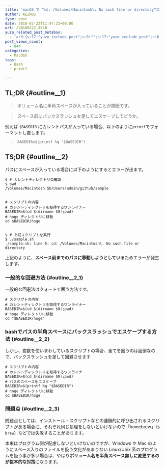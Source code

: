 ```yaml
---
title: 'macOS で “cd: /Volumes/Macintosh\: No such file or directory”エラー'
author: KEINOS
type: post
date: 2018-02-22T11:47:23+00:00
url: /20180222_3548
yuzo_related_post_metabox:
  - 'a:3:{s:17:"yuzo_include_post";s:0:"";s:17:"yuzo_exclude_post";s:0:"";s:21:"yuzo_disabled_related";N;}'
post_views_count:
  - 844
categories:
  - MacOSX
tags:
  - Bash
  - printf

---
```

## TL;DR {#outline__1}

> ボリューム名に半角スペースが入っていることが原因です。
    
> スペース前にバックスラッシュを足してエスケープしてどうか。 

例えば `$BASEDIR` にカレントパスが入っている場合、以下のように`printf`でフォーマットし直します。

> `BASEDIR=$(printf %q "$BASEDIR")` 

## TS;DR {#outline__2}

パスにスペースが入っている場合に以下のようにするとエラーが出ます。

    $ # カレントディレクトリの確認
    $ pwd
    /Volumes/Macintosh SD/Users/admin/github/sample
    

    # スクリプトの内容
    # カレントディレクトリを取得するワンライナー
    BASEDIR=$(cd $(dirname $0);pwd)
    # hoge ディレクトリに移動
    cd $BASEDIR/hoge
    

    $ # 上記スクリプトを実行
    $ ./sample.sh
    ./sample.sh: line 5: cd: /Volumes/Macintosh\: No such file or directory
    

上記のように、**スペース前までのパスに移動しようとしている**ためエラーが発生します。

### 一般的な回避方法 {#outline__2_1}

一般的な回避法はクォートで囲う方法です。

    # スクリプトの内容
    # カレントディレクトリを取得するワンライナー
    BASEDIR=$(cd $(dirname $0);pwd)
    # hoge ディレクトリに移動
    cd "$BASEDIR/hoge"
    

### bashでパスの半角スペースにバックスラッシュでエスケープする方法 {#outline__2_2}

しかし、変数を使いまわしているスクリプトの場合、全てを囲うのは面倒なので、バックスラッシュを足して回避させます

    # スクリプトの内容
    # カレントディレクトリを取得するワンライナー
    BASEDIR=$(cd $(dirname $0);pwd)
    # パスのスペースをエスケープ
    BASEDIR=$(printf %q "$BASEDIR")
    # hoge ディレクトリに移動
    cd $BASEDIR/hoge
    

### 問題点 {#outline__2_3}

問題点としては、インストール・スクリプトなどの連鎖的に呼び出されるスクリプトがある場合に、それぞれ同じ処理をしないといけないので「homebrew」（`$ brew`）などでは失敗することがあります。

本来はプログラム側が配慮しないといけないのですが、Windows や Mac のようにスペース入りのファイルを扱う文化があまりない Linux/Unix 系のプログラムを扱う事が多い場合は、やはり**ボリューム名を半角スペース無しに変更するのが抜本的な対策**になります。